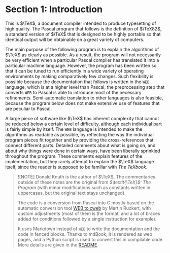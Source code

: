 # Section 1: Introduction

This is $\TeX$, a document compiler intended to produce typesetting of high quality.
The Pascal program that follows is the definition of $\TeX82$, a standard version of $\TeX$ that is designed to be highly portable so that identical output will be obtainable on a great variety of computers.

The main purpose of the following program is to explain the algorithms of $\TeX$ as clearly as possible.
As a result, the program will not necessarily be very efficient when a particular Pascal compiler has translated it into a particular machine language.
However, the program has been written so that it can be tuned to run efficiently in a wide variety of operating environments by making comparatively few changes.
Such flexibility is possible because the documentation that follows is written in the `WEB` language, which is at a higher level than Pascal;
the preprocessing step that converts `WEB` to Pascal is able to introduce most of the necessary refinements.
Semi-automatic translation to other languages is also feasible, because the program below does not make extensive use of features that are peculiar to Pascal.

A large piece of software like $\TeX$ has inherent complexity that cannot be reduced below a certain level of difficulty, although each individual part is fairly simple by itself.
The `WEB` language is intended to make the algorithms as readable as possible, by reflecting the way the individual program pieces fit together and by providing the cross-references that connect different parts.
Detailed comments about what is going on, and about why things were done in certain ways, have been liberally sprinkled throughout the program.
These comments explain features of the implementation, but they rarely attempt to explain the $\TeX$ language itself, since the reader is supposed to be familiar with *The TeXbook*.

> ![NOTE]
> Donald Knuth is the author of $\TeX$.
> The commentaries outside of these notes are the original from *$\textit{\TeX}$: The Program* (with minor modifications such as constants written in uppercases, but the original text stays unchanged).
>
> The code is a conversion from Pascal into C mostly based on the automatic conversion tool [WEB to cweb](https://hint.userweb.mwn.de/hint/web2w.html) by Martin Ruckert, with custom adjustments (most of them is the format, and a lot of braces added for conditions followed by a single instruction for example).
> 
> It uses Markdown instead of `WEB` to write the documentation and the code in fenced blocks.
> Thanks to mdBook, it is rendered as web pages, and a Python script is used to convert this in compilable code.
> More details are given in the [README](https://github.com/arusson/tex-c).

